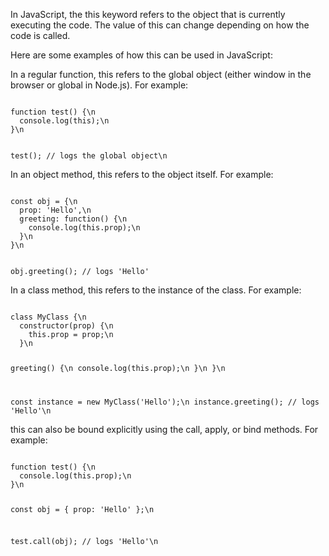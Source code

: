 

In JavaScript, the this keyword refers to the object that is currently executing the code. The value of this can change depending on how the code is called.

Here are some examples of how this can be used in JavaScript:

In a regular function, this refers to the global object (either window in the browser or global in Node.js).
For example:

<code>
function test() {\n
  console.log(this);\n
}\n

test(); // logs the global object\n
</code>

In an object method, this refers to the object itself.
For example:

<code>
const obj = {\n
  prop: 'Hello',\n
  greeting: function() {\n
    console.log(this.prop);\n
  }\n
}\n
  
obj.greeting(); // logs 'Hello'
</code>

In a class method, this refers to the instance of the class.
For example:

<code>
class MyClass {\n
  constructor(prop) {\n
    this.prop = prop;\n
  }\n

  greeting() {\n
    console.log(this.prop);\n
  }\n
}\n

const instance = new MyClass('Hello');\n
instance.greeting(); // logs 'Hello'\n
</code>

this can also be bound explicitly using the call, apply, or bind methods.
For example:

<code>
function test() {\n
  console.log(this.prop);\n
}\n

const obj = { prop: 'Hello' };\n

test.call(obj); // logs 'Hello'\n
  
</code>
